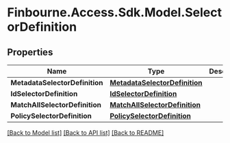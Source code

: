 
# Finbourne.Access.Sdk.Model.SelectorDefinition

## Properties

Name | Type | Description | Notes
------------ | ------------- | ------------- | -------------
**MetadataSelectorDefinition** | [**MetadataSelectorDefinition**](MetadataSelectorDefinition.md) |  | [optional] 
**IdSelectorDefinition** | [**IdSelectorDefinition**](IdSelectorDefinition.md) |  | [optional] 
**MatchAllSelectorDefinition** | [**MatchAllSelectorDefinition**](MatchAllSelectorDefinition.md) |  | [optional] 
**PolicySelectorDefinition** | [**PolicySelectorDefinition**](PolicySelectorDefinition.md) |  | [optional] 

[[Back to Model list]](../README.md#documentation-for-models)
[[Back to API list]](../README.md#documentation-for-api-endpoints)
[[Back to README]](../README.md)

